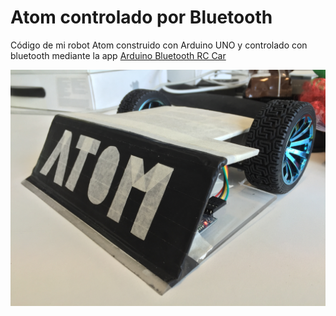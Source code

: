 # Atom controlado por Bluetooth

Código de mi robot Atom construido con Arduino UNO y controlado con bluetooth mediante la app [Arduino Bluetooth RC Car](https://play.google.com/store/apps/details?id=braulio.calle.bluetoothRCcontroller&hl=en "Arduino Bluetooth RC Car")

![Atom](https://raw.githubusercontent.com/xrelative/AtomBLE/master/IMG_1822.JPG "Atom")
